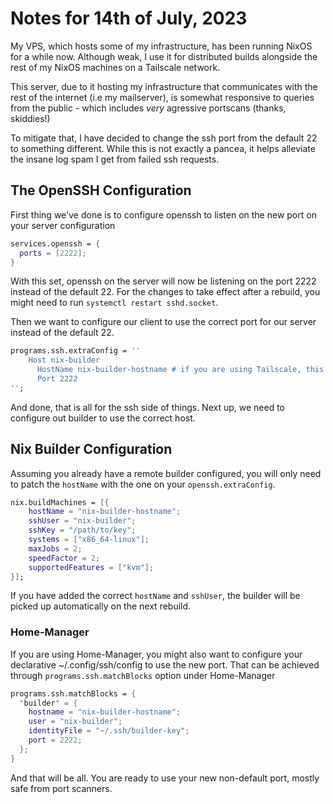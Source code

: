 # Notes for 14th of July, 2023

My VPS, which hosts some of my infrastructure, has been running NixOS for a while now. Although weak, I use it for distributed builds alongside the rest of my
NixOS machines on a Tailscale network.

This server, due to it hosting my infrastructure that communicates with the rest of the internet (i.e my mailserver), is somewhat responsive to queries
from the public - which includes _very_ agressive portscans (thanks, skiddies!)

To mitigate that, I have decided to change the ssh port from the default 22 to something different. While this is not exactly a pancea, it helps alleviate
the insane log spam I get from failed ssh requests.

## The OpenSSH Configuration

First thing we've done is to configure openssh to listen on the new port on your server configuration

```nix
services.openssh = {
  ports = [2222];
}
```

With this set, openssh on the server will now be listening on the port 2222 instead of the default 22. For the changes to take effect after a rebuild, you might need to run
`systemctl restart sshd.socket`.

Then we want to configure our client to use the correct port for our server instead of the default 22.

```nix
programs.ssh.extraConfig = ''
    Host nix-builder
      HostName nix-builder-hostname # if you are using Tailscale, this can just be the hostname of a device on your Tailscale network
	  Port 2222
'';
```

And done, that is all for the ssh side of things. Next up, we need to configure out builder to use the correct host.

## Nix Builder Configuration

Assuming you already have a remote builder configured, you will only need to patch the `hostName` with the one on your `openssh.extraConfig`.

```nix
nix.buildMachines = [{
    hostName = "nix-builder-hostname";
    sshUser = "nix-builder";
    sshKey = "/path/to/key";
    systems = ["x86_64-linux"];
    maxJobs = 2;
    speedFactor = 2;
    supportedFeatures = ["kvm"];
}];
```

If you have added the correct `hostName` and `sshUser`, the builder will be picked up automatically on the next rebuild.

### Home-Manager

If you are using Home-Manager, you might also want to configure your declarative ~/.config/ssh/config to use the new port. That can be achieved through
`programs.ssh.matchBlocks` option under Home-Manager

```nix
programs.ssh.matchBlocks = {
  "builder" = {
    hostname = "nix-builder-hostname";
    user = "nix-builder";
    identityFile = "~/.ssh/builder-key";
    port = 2222;
  };
}
```

And that will be all. You are ready to use your new non-default port, mostly safe from port scanners.
